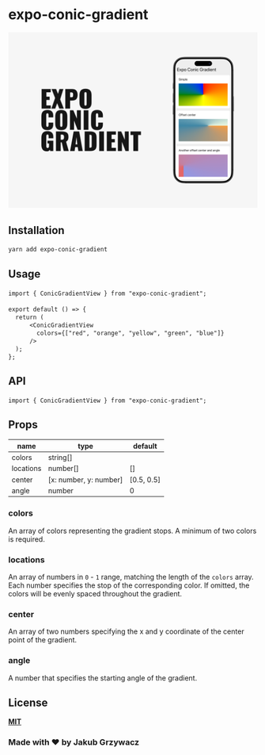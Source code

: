 # expo-conic-gradient

![Cover image](example/assets/cover.png)

## Installation

```sh
yarn add expo-conic-gradient
```

## Usage

```tsx
import { ConicGradientView } from "expo-conic-gradient";

export default () => {
  return (
      <ConicGradientView
        colors={["red", "orange", "yellow", "green", "blue"]}
      />
  );
};
```

## API

```tsx
import { ConicGradientView } from "expo-conic-gradient";
```

## Props

| name | type | default |
| --- | --- | --- |
| colors | string[] | |
| locations | number[] | [] |
| center | [x: number, y: number] | [0.5, 0.5] |
| angle | number | 0 |

### colors

An array of colors representing the gradient stops. A minimum of two colors is required.

### locations

An array of numbers in `0` - `1` range, matching the length of the `colors` array. Each number specifies the stop of the corresponding color. If omitted, the colors will be evenly spaced throughout the gradient.

### center

An array of two numbers specifying the x and y coordinate of the center point of the gradient.

### angle

A number that specifies the starting angle of the gradient.

## License

**[MIT](/LICENSE)**

### Made with ♥️ by Jakub Grzywacz
